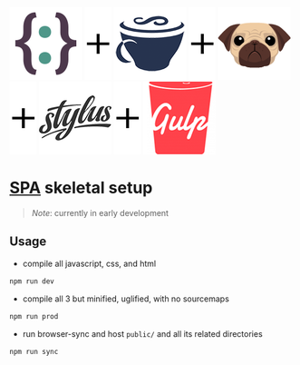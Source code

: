 [![](public/images/objectus128.png)](http://github.com/acidjazz/objectus)
![](public/images/plus48.png)
[![](public/images/coffee128.png)](http://coffeescript.org/)
![](public/images/plus48.png)
[![](public/images/pug128.png)](https://pugjs.org/)
![](public/images/plus48.png)
[![](public/images/stylus128.png)](http://stylus-lang.com/)
![](public/images/plus48.png)
[![](public/images/gulp128.png)](http://gulpjs.com//)

# [SPA](https://en.wikipedia.org/wiki/Single-page_application) skeletal setup
> *Note*: currently in early development

## Usage

*  compile all javascript, css, and html
```bash
npm run dev
```

* compile all 3 but minified, uglified, with no sourcemaps
```bash
npm run prod
```

* run browser-sync and host `public/` and all its related directories 
```bash
npm run sync
```

